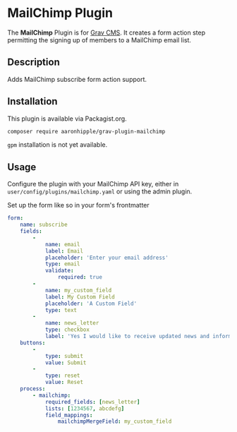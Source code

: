 # MailChimp Plugin

The **MailChimp** Plugin is for [Grav CMS](http://github.com/getgrav/grav). It creates a form action step permitting the signing up of members to a MailChimp email list.

## Description

Adds MailChimp subscribe form action support.

## Installation

This plugin is available via Packagist.org.

```bash
composer require aaronhipple/grav-plugin-mailchimp
```

`gpm` installation is not yet available.

## Usage

Configure the plugin with your MailChimp API key, either in `user/config/plugins/mailchimp.yaml` or using the admin plugin.

Set up the form like so in your form's frontmatter

```yaml
form:
    name: subscribe
    fields:
        -
            name: email
            label: Email
            placeholder: 'Enter your email address'
            type: email
            validate:
                required: true
        - 
            name: my_custom_field
            label: My Custom Field
            placeholder: 'A Custom Field'
            type: text
        -
            name: news_letter
            type: checkbox
            label: 'Yes I would like to receive updated news and information'
    buttons:
        -
            type: submit
            value: Submit
        -
            type: reset
            value: Reset
    process:
        - mailchimp:
            required_fields: [news_letter]
            lists: [1234567, abcdefg]
            field_mappings:
                mailchimpMergeField: my_custom_field
```
